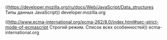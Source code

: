 ((https://developer.mozilla.org/ru/docs/Web/JavaScript/Data_structures Типы данных JavaScript))
developer.mozilla.org

((http://www.ecma-international.org/ecma-262/8.0/index.html#sec-strict-mode-of-ecmascript Строгий режим. Список всех особенностей))
ecma-international.org